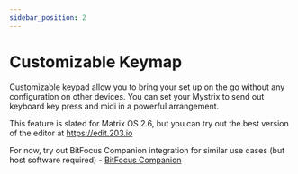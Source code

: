 ```yaml
---
sidebar_position: 2
---
```


# Customizable Keymap

Customizable keypad allow you to bring your set up on the go without any configuration on other devices. You can set your Mystrix to send out keyboard key press and midi in a powerful arrangement.

This feature is slated for Matrix OS 2.6, but you can try out the best version of the editor at https://edit.203.io

For now, try out BitFocus Companion integration for similar use cases (but host software required) - [BitFocus Companion](/docs/Mystrix/UsageExamples/ComputerControl/BitFocusCompanion)